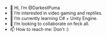 - 👋 Hi, I’m @DarkestPuma
- 👀 I’m interested in video gaming and reptiles.
- 🌱 I’m currently learning C# + Unity Engine.
- 💞️ I’m looking to collaborate on feck all.
- 📫 How to reach me: Don't :)

<!---
DarkestPuma/DarkestPuma is a ✨ special ✨ repository because its `README.md` (this file) appears on your GitHub profile.
You can click the Preview link to take a look at your changes.
--->
